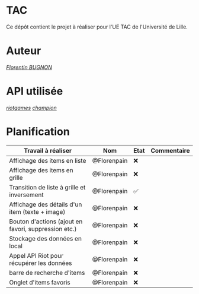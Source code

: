 # TAC

Ce dépôt contient le projet à réaliser pour l'UE TAC de l'Université de Lille.

# Auteur 

*[Florentin BUGNON](https://github.com/Florenpain)*

# API utilisée 

*[riotgames](https://developer.riotgames.com/)*
*[champion](https://ddragon.leagueoflegends.com/cdn/12.23.1/data/fr_FR/champion.json)*

# Planification 

| Travail à réaliser                                   | Nom         | Etat | Commentaire  |
|------------------------------------------------------|-------------|------|--------------|
| Affichage des items en liste                         | @Florenpain | :x:  |  |
| Affichage des items en grille                        | @Florenpain | :x:  |  |
| Transition de liste à grille et inversement          | @Florenpain | :white_check_mark:  |  |
| Affichage des détails d'un item (texte + image)      | @Florenpain | :x:  |  |
| Bouton d'actions (ajout en favori, suppression etc.) | @Florenpain | :x:  |  |
| Stockage des données en local                        | @Florenpain | :x:  |  |
| Appel API Riot pour récupérer les données            | @Florenpain | :x:  |  |
| barre de recherche d'items                           | @Florenpain | :x:  |  |
| Onglet d'items favoris                               | @Florenpain | :x:  |  |


